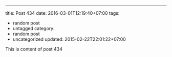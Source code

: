 ---
title: Post 434
date: 2016-03-01T12:19:40+07:00
tags:
  - random post
  - untagged
category:
  - random post
  - uncategorized
updated: 2015-02-22T22:01:22+07:00

This is content of post 434